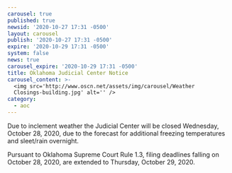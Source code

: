```yaml
---
carousel: true
published: true
newsid: '2020-10-27 17:31 -0500'
layout: carousel
publish: '2020-10-27 17:31 -0500'
expire: '2020-10-29 17:31 -0500'
system: false
news: true
carousel_expire: '2020-10-29 17:31 -0500'
title: Oklahoma Judicial Center Notice
carousel_content: >-
  <img src='http://www.oscn.net/assets/img/carousel/Weather
  Closings-building.jpg' alt='' />
category:
  - aoc
---
```

Due to inclement weather the Judicial Center will be closed Wednesday, October 28, 2020, due to the forecast for additional freezing temperatures and sleet/rain overnight.

Pursuant to Oklahoma Supreme Court Rule 1.3, filing deadlines falling on October 28, 2020, are extended to Thursday, October 29, 2020.
